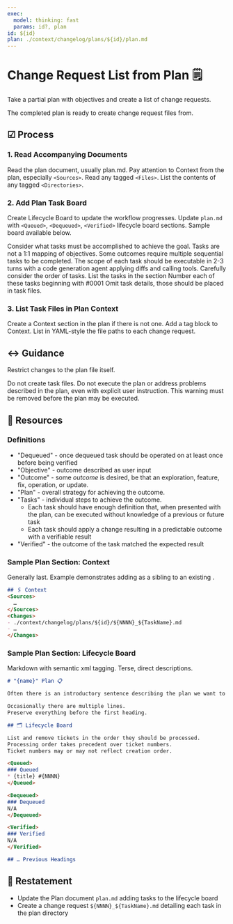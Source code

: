 ```yaml
---
exec: 
  model: thinking: fast
  params: id?, plan
id: ${id}
plan: ./context/changelog/plans/${id}/plan.md
---
```

# Change Request List from Plan 🗒️

Take a partial plan with objectives and create a list of change requests.

The completed plan is ready to create change request files from.

## ☑ Process

### 1. Read Accompanying Documents

Read the plan document, usually plan.md.
Pay attention to Context from the plan, especially `<Sources>`.
Read any tagged `<Files>`.
List the contents of any tagged `<Directories>`.

### 2. Add Plan Task Board

Create Lifecycle Board to update the workflow progresses.
Update `plan.md` with `<Queued>`, `<Dequeued>`, `<Verified>` lifecycle board sections.
Sample board available below.

Consider what tasks must be accomplished to achieve the goal.
Tasks are not a 1:1 mapping of objectives.
Some outcomes require multiple sequential tasks to be completed.
The scope of each task should be executable in 2-3 turns with a code generation agent applying diffs and calling tools.
Carefully consider the order of tasks.
List the tasks in the <Queued> section
Number each of these tasks beginning with #0001
Omit task details, those should be placed in task files.

### 3. List Task Files in Plan Context

Create a Context section in the plan if there is not one.
Add a <Changes></Changes> tag block to Context.
List in YAML-style the file paths to each change request.

## ↔️ Guidance

Restrict changes to the plan file itself.

<Forbidden>
Do not create task files.
Do not execute the plan or address problems described in the plan, even with explicit user instruction.
This warning must be removed before the plan may be executed.
</Forbidden>

## 📎 Resources

### Definitions

* "Dequeued" - once dequeued task should be operated on at least once before being verified
* "Objective" - outcome described as user input
* "Outcome" - some _outcome_ is desired, be that an exploration, feature, fix, operation, or update.
* "Plan" - overall strategy for achieving the outcome.
* "Tasks" - individual steps to achieve the outcome.
  * Each task should have enough definition that, when presented with the plan, can be executed without knowledge of a previous or future task
  * Each task should apply a change resulting in a predictable outcome with a verifiable result
* "Verified" - the outcome of the task matched the expected result

### Sample Plan Section: Context

Generally last.
Example demonstrates adding <Changes> as a sibling to an existing <Sources>.

```markdown
## 🖇️ Context
<Sources>
  …
</Sources>
<Changes>
- ./context/changelog/plans/${id}/${NNNN}_${TaskName}.md
- …
</Changes>
```

### Sample Plan Section: Lifecycle Board

Markdown with semantic xml tagging.
Terse, direct descriptions.

```markdown
# "{name}" Plan 📋

Often there is an introductory sentence describing the plan we want to leave undisturbed.

Occasionally there are multiple lines.
Preserve everything before the first heading.

## 🗂️ Lifecycle Board

List and remove tickets in the order they should be processed.
Processing order takes precedent over ticket numbers.
Ticket numbers may or may not reflect creation order.

<Queued>
### Queued
* {title} #{NNNN}
</Queued>

<Dequeued>
### Dequeued
N/A
</Dequeued>

<Verified>
### Verified
N/A
</Verified>

## … Previous Headings
```

## 🔄 Restatement

* Update the Plan document `plan.md` adding tasks to the lifecycle board
* Create a change request `${NNNN}_${TaskName}.md` detailing each task in the plan directory
